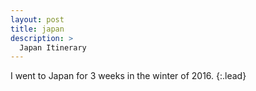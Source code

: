 ```yaml
---
layout: post
title: japan
description: >
  Japan Itinerary
---
```


I went to Japan for 3 weeks in the winter of 2016.
{:.lead}
